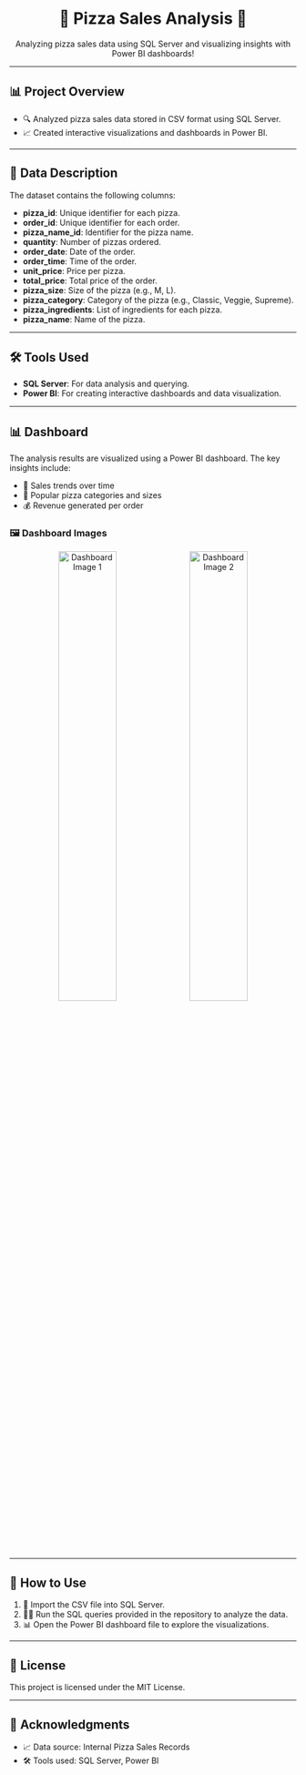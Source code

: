<h1 align="center">🍕 Pizza Sales Analysis 🍕</h1>

<p align="center">
    Analyzing pizza sales data using SQL Server and visualizing insights with Power BI dashboards!
</p>

---

## 📊 Project Overview
- 🔍 Analyzed pizza sales data stored in CSV format using SQL Server.
- 📈 Created interactive visualizations and dashboards in Power BI.

---

## 📁 Data Description
The dataset contains the following columns:
- **pizza_id**: Unique identifier for each pizza.
- **order_id**: Unique identifier for each order.
- **pizza_name_id**: Identifier for the pizza name.
- **quantity**: Number of pizzas ordered.
- **order_date**: Date of the order.
- **order_time**: Time of the order.
- **unit_price**: Price per pizza.
- **total_price**: Total price of the order.
- **pizza_size**: Size of the pizza (e.g., M, L).
- **pizza_category**: Category of the pizza (e.g., Classic, Veggie, Supreme).
- **pizza_ingredients**: List of ingredients for each pizza.
- **pizza_name**: Name of the pizza.

---

## 🛠️ Tools Used
- **SQL Server**: For data analysis and querying.
- **Power BI**: For creating interactive dashboards and data visualization.

---

## 📊 Dashboard
The analysis results are visualized using a Power BI dashboard. The key insights include:
- 📅 Sales trends over time
- 🍕 Popular pizza categories and sizes
- 💰 Revenue generated per order

### 🖼️ Dashboard Images
<p align="center">
    <img src="images/dashboard1.png" alt="Dashboard Image 1" width="45%">
    <img src="images/dashboard2.png" alt="Dashboard Image 2" width="45%">
</p>

---

## 🚀 How to Use
1. 📂 Import the CSV file into SQL Server.
2. 🧑‍💻 Run the SQL queries provided in the repository to analyze the data.
3. 📊 Open the Power BI dashboard file to explore the visualizations.

---

## 📜 License
This project is licensed under the MIT License.

---

## 🙏 Acknowledgments
- 📈 Data source: Internal Pizza Sales Records
- 🛠️ Tools used: SQL Server, Power BI

